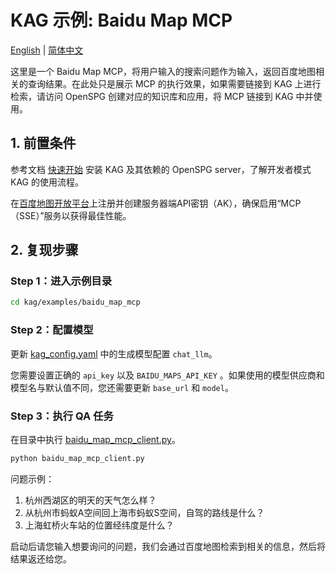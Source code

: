 # KAG 示例: Baidu Map MCP

[English](./README.md) |
[简体中文](./README_cn.md)

这里是一个 Baidu Map MCP，将用户输入的搜索问题作为输入，返回百度地图相关的查询结果。在此处只是展示 MCP 的执行效果，如果需要链接到 KAG 上进行检索，请访问 OpenSPG 创建对应的知识库和应用，将 MCP 链接到 KAG 中并使用。

## 1. 前置条件

参考文档 [快速开始](https://openspg.yuque.com/ndx6g9/0.6/quzq24g4esal7q17) 安装 KAG 及其依赖的 OpenSPG server，了解开发者模式 KAG 的使用流程。

在[百度地图开放平台](https://lbsyun.baidu.com/apiconsole/key)上注册并创建服务器端API密钥（AK），确保启用“MCP（SSE）”服务以获得最佳性能。

## 2. 复现步骤

### Step 1：进入示例目录

```bash
cd kag/examples/baidu_map_mcp
```

### Step 2：配置模型

更新 [kag_config.yaml](./kag_config.yaml) 中的生成模型配置 ``chat_llm``。

您需要设置正确的 ``api_key`` 以及 ``BAIDU_MAPS_API_KEY`` 。如果使用的模型供应商和模型名与默认值不同，您还需要更新 ``base_url`` 和 ``model``。

### Step 3：执行 QA 任务

在目录中执行 [baidu_map_mcp_client.py](./baidu_map_mcp_client.py)。

```bash
python baidu_map_mcp_client.py
```
问题示例：

1. 杭州西湖区的明天的天气怎么样？
2. 从杭州市蚂蚁A空间回上海市蚂蚁S空间，自驾的路线是什么？
3. 上海虹桥火车站的位置经纬度是什么？

启动后请您输入想要询问的问题，我们会通过百度地图检索到相关的信息，然后将结果返还给您。

